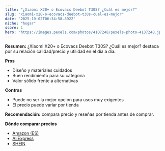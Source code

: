 ```yaml
---
title: "¿Xiaomi X20+ o Ecovacs Deebot T30S? ¿Cuál es mejor?"
slug: "xiaomi-x20-o-ecovacs-deebot-t30s-cual-es-mejor"
date: "2025-10-02T06:34:58.892Z"
niche: "hogar"
score: 1
hero: "https://images.pexels.com/photos/4107248/pexels-photo-4107248.jpeg?auto=compress&cs=tinysrgb&fit=crop&h=627&w=1200&auto=compress&cs=tinysrgb&w=1200&h=675&fit=crop"
---
```


**Resumen:** ¿Xiaomi X20+ o Ecovacs Deebot T30S? ¿Cuál es mejor? destaca por su relación calidad/precio y utilidad en el día a día.

**Pros**
- Diseño y materiales cuidados
- Buen rendimiento para su categoría
- Valor sólido frente a alternativas

**Contras**
- Puede no ser la mejor opción para usos muy exigentes
- El precio puede variar por tienda

**Recomendación:** compara precio y reseñas por tienda antes de comprar.

**Dónde comparar precios**
- [Amazon (ES)](https://www.amazon.es/s?k=%C2%BFXiaomi%20X20%2B%20o%20Ecovacs%20Deebot%20T30S%3F%20%C2%BFCu%C3%A1l%20es%20mejor%3F&tag=teknovashop25-21)
- [AliExpress](https://www.aliexpress.com/wholesale?SearchText=%C2%BFXiaomi%20X20%2B%20o%20Ecovacs%20Deebot%20T30S%3F%20%C2%BFCu%C3%A1l%20es%20mejor%3F)
- [SHEIN](https://www.shein.com/pdsearch/%C2%BFXiaomi%20X20%2B%20o%20Ecovacs%20Deebot%20T30S%3F%20%C2%BFCu%C3%A1l%20es%20mejor%3F)